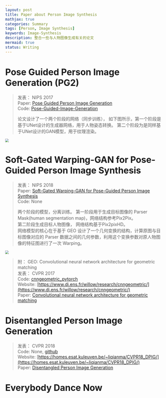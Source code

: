 ```yaml
---
layout: post
title: Paper about Person Image Synthesis
mathjax: true
categories: Summary
tags: [Person, Image Synthesis]
keywords: Image-Synthesis
description: 整合一些与人物图像生成有关的论文
mermaid: true
status: Writing
---
```


# Pose Guided Person Image Generation (PG2)

> 发表：  NIPS 2017  
> Paper: [Pose Guided Person Image Generation](https://arxiv.org/abs/1705.09368)  
> Code: [Pose-Guided-Image-Generation](https://github.com/harshitbansal05/Pose-Guided-Image-Generation)  
> 
> 论文设计了一个两个阶段的网络（同步训练）， 如下图所示，第一个阶段是基于UNet设计的生成器网络，用于人物姿态转换。 第二个阶段为是同样基于UNet设计的GAN模型，用于纹理渲染。 

<img src="https://raw.githubusercontent.com/huangtao36/huangtao36.github.io/master/_posts/2019-02-27-PaperSummary/HumanImageSynthesis/pg2_networks.png" style="zoom:70%" /> 

# Soft-Gated Warping-GAN for Pose-Guided Person Image Synthesis

> 发表： NIPS 2018  
> Paper: [Soft-Gated Warping-GAN for Pose-Guided Person Image Synthesis](https://papers.nips.cc/paper/7329-soft-gated-warping-gan-for-pose-guided-person-image-synthesis.pdf)  
> Code: None  
>   
> 两个阶段的模型，分离训练。 第一阶段用于生成目标图像的 Parser Mask(human segmentation map)，网络结构参考Pix2Pix。  
> 第二阶段生成目标人物图像， 网络结构基于Pix2pixHD。    
> 网络模型的核心在于基于 GEO 设计了一个几何变换的结构，计算原图与目标图像对应的 Parser 数据之间的几何参数，利用这个变换参数对原人物图像的特征图进行了一次 Warping。  

<img src="https://raw.githubusercontent.com/huangtao36/huangtao36.github.io/master/_posts/2019-02-27-PaperSummary/HumanImageSynthesis/softgatewarpinggan_networks.png" style="zoom:70%" /> 

> 附： GEO: Convolutional neural network architecture for geometric matching  
> 发表： CVPR 2017  
> Code: [cnngeometric_pytorch](https://github.com/ignacio-rocco/cnngeometric_pytorch)  
> Website: [https://www.di.ens.fr/willow/research/cnngeometric/](https://www.di.ens.fr/willow/research/cnngeometric/)  
> Paper: [Convolutional neural network architecture for geometric matching](https://arxiv.org/abs/1703.05593)

# Disentangled Person Image Generation

> 发表： CVPR 2018  
> Code: None, [github](https://github.com/charliememory/Disentangled-Person-Image-Generation)  
> Website: [https://homes.esat.kuleuven.be/~liqianma/CVPR18_DPIG/](https://homes.esat.kuleuven.be/~liqianma/CVPR18_DPIG/)  
> Paper: [Disentangled Person Image Generation](http://homes.esat.kuleuven.be/~liqianma/pdf/CVPR18_Ma_Disentangled_Person_Image_Generation.pdf)  
>  


# Everybody Dance Now

